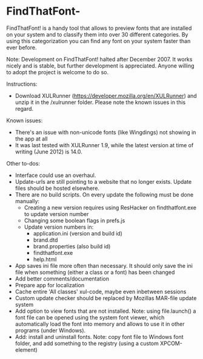 FindThatFont-
=============

FindThatFont! is a handy tool that allows to preview fonts that are installed on your system and to classify them into over 30 different categories. By using this categorization you can find any font on your system faster than ever before.

Note: Development on FindThatFont! halted after December 2007. It works nicely and is stable, but further development is appreciated. Anyone willing to adopt the project is welcome to do so.

Instructions:
- Download XULRunner (https://developer.mozilla.org/en/XULRunner) and unzip it in the /xulrunner folder. Please note the known issues in this regard.

Known issues:
- There's an issue with non-unicode fonts (like Wingdings) not showing in the app at all
- It was last tested with XULRunner 1.9, while the latest version at time of writing (June 2012) is 14.0.

Other to-dos:
- Interface could use an overhaul.
- Update-urls are still pointing to a website that no longer exists. Update files should be hosted elsewhere.
- There are no build scripts. On every update the following must be done manually:
  - Creating a new version requires using ResHacker on findthatfont.exe to update version number
  - Changing some boolean flags in prefs.js
  - Update version numbers in:
     - application.ini (version and build id)
     - brand.dtd
     - brand.properties (also build id)
     - findthatfont.exe
     - help.html
- App saves ini file more often than necessary. It should only save the ini file when something (either a class or a font) has been changed
- Add better comments/documentation
- Prepare app for localization
- Cache entire 'All classes' xul-code, maybe even inbetween sessions
- Custom update checker should be replaced by Mozillas MAR-file update system
- Add option to view fonts that are not installed. Note: using file.launch() a font file can be opened using the system font viewer, which automatically load the font into memory and allows to use it in other programs (under Windows).
- Add: install and uninstall fonts. Note: copy font file to Windows font folder, and add something to the registry (using a custom XPCOM-element)
